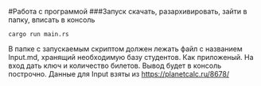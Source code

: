 #Работа с программой
###Запуск
скачать, разархивировать, зайти в папку, вписать в консоль 
```
cargo run main.rs
```

В папке с запускаемым скриптом должен лежать файл с названием Input.md, хранящий необходимую базу студентов.
Как приложеный. На вход дать ключ и количество билетов.
Вывод будет в консоль построчно. 
Данные для Input взяты из https://planetcalc.ru/8678/


